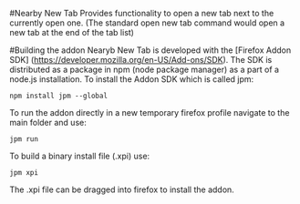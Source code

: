 #Nearby New Tab
Provides functionality to open a new tab next to the currently open one. (The standard open new tab command would open a new tab at the end of the tab list)

#Building the addon
Nearyb New Tab is developed with the [Firefox Addon SDK] (https://developer.mozilla.org/en-US/Add-ons/SDK). The SDK is distributed as a package in npm (node package manager) as a part of a node.js installation. To install the Addon SDK which is called jpm:

```npm install jpm --global```

To run the addon directly in a new temporary firefox profile navigate to the main folder and use:

```jpm run```

To build a binary install file (.xpi) use:

```jpm xpi```

The .xpi file can be dragged into firefox to install the addon.
